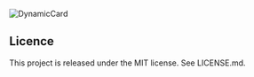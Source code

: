 ![DynamicCard](http://oi61.tinypic.com/21353ph.jpg)

Licence
--
This project is released under the MIT license. See LICENSE.md.